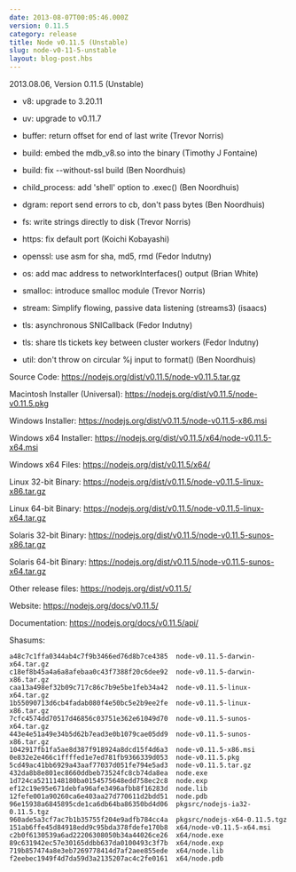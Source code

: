```yaml
---
date: 2013-08-07T00:05:46.000Z
version: 0.11.5
category: release
title: Node v0.11.5 (Unstable)
slug: node-v0-11-5-unstable
layout: blog-post.hbs
---
```


2013.08.06, Version 0.11.5 (Unstable)

* v8: upgrade to 3.20.11

* uv: upgrade to v0.11.7

* buffer: return offset for end of last write (Trevor Norris)

* build: embed the mdb_v8.so into the binary (Timothy J Fontaine)

* build: fix --without-ssl build (Ben Noordhuis)

* child_process: add 'shell' option to .exec() (Ben Noordhuis)

* dgram: report send errors to cb, don't pass bytes (Ben Noordhuis)

* fs: write strings directly to disk (Trevor Norris)

* https: fix default port (Koichi Kobayashi)

* openssl: use asm for sha, md5, rmd (Fedor Indutny)

* os: add mac address to networkInterfaces() output (Brian White)

* smalloc: introduce smalloc module (Trevor Norris)

* stream: Simplify flowing, passive data listening (streams3) (isaacs)

* tls: asynchronous SNICallback (Fedor Indutny)

* tls: share tls tickets key between cluster workers (Fedor Indutny)

* util: don't throw on circular %j input to format() (Ben Noordhuis)


Source Code: https://nodejs.org/dist/v0.11.5/node-v0.11.5.tar.gz

Macintosh Installer (Universal): https://nodejs.org/dist/v0.11.5/node-v0.11.5.pkg

Windows Installer: https://nodejs.org/dist/v0.11.5/node-v0.11.5-x86.msi

Windows x64 Installer: https://nodejs.org/dist/v0.11.5/x64/node-v0.11.5-x64.msi

Windows x64 Files: https://nodejs.org/dist/v0.11.5/x64/

Linux 32-bit Binary: https://nodejs.org/dist/v0.11.5/node-v0.11.5-linux-x86.tar.gz

Linux 64-bit Binary: https://nodejs.org/dist/v0.11.5/node-v0.11.5-linux-x64.tar.gz

Solaris 32-bit Binary: https://nodejs.org/dist/v0.11.5/node-v0.11.5-sunos-x86.tar.gz

Solaris 64-bit Binary: https://nodejs.org/dist/v0.11.5/node-v0.11.5-sunos-x64.tar.gz

Other release files: https://nodejs.org/dist/v0.11.5/

Website: https://nodejs.org/docs/v0.11.5/

Documentation: https://nodejs.org/docs/v0.11.5/api/

Shasums:
```
a48c7c1ffa0344ab4c7f9b3466ed76d8b7ce4385  node-v0.11.5-darwin-x64.tar.gz
c18ef8b45a4a6a8afebaa0c43f7388f20c6dee92  node-v0.11.5-darwin-x86.tar.gz
caa13a498ef32b09c717c86c7b9e5be1feb34a42  node-v0.11.5-linux-x64.tar.gz
1b55090713d6cb4fadab080f4e50bc5e2b9ee2fe  node-v0.11.5-linux-x86.tar.gz
7cfc4574dd70517d46856c03751e362e61049d70  node-v0.11.5-sunos-x64.tar.gz
443e4e51a49e34b5d62b7ead3e0b1079cae05dd9  node-v0.11.5-sunos-x86.tar.gz
1042917fb1fa5ae8d387f918924a8dcd15f4d6a3  node-v0.11.5-x86.msi
0e832e2e466c1ffffed1e7ed781fb9366339d053  node-v0.11.5.pkg
5cd49ac41bb6929a43aaf77037d051fe794e5ad3  node-v0.11.5.tar.gz
432da8b8e801ec8660ddbeb73524fc8cb74da8ea  node.exe
1d724ca5211148180ba0154575648edd758ec2c8  node.exp
ef12c19e95e671debfa96afe3496afbb8f16283d  node.lib
12fefe001a90260ca6e403aa27d770611d2bdd51  node.pdb
96e15938a6845895cde1ca6db64ba86350bd4d06  pkgsrc/nodejs-ia32-0.11.5.tgz
960ade5a3cf7ac7b1b35755f204e9adfb784cc4a  pkgsrc/nodejs-x64-0.11.5.tgz
151ab6ffe45d84918edd9c95bda378fdefe170b8  x64/node-v0.11.5-x64.msi
c2b0f6130539a6ad22206308050b34a44026ce26  x64/node.exe
89c631942ec57e30165ddbb637da0100493c3f7b  x64/node.exp
719b857474a8e3eb7269778414d7af2aee855ede  x64/node.lib
f2eebec1949f4d7da59d3a2135207ac4c2fe0161  x64/node.pdb
```
